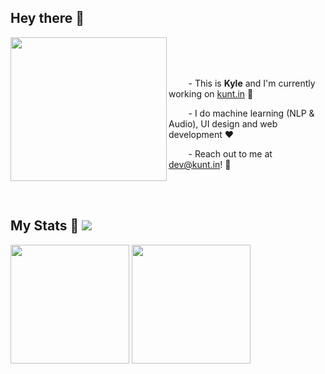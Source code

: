 ## Hey there 👋
<!--  <img src="https://raw.githubusercontent.com/ABSphreak/ABSphreak/master/gifs/Hi.gif" width="30px" height="30px"> -->
<span>
  <img src="https://i.imgur.com/6d6IBiN.gif" align="left" width=250 height=230>
</span>

<br>
<br>
<br>
<p>&nbsp;&nbsp;&nbsp;&nbsp;&nbsp;&nbsp;&nbsp;&nbsp;- This is <strong>Kyle</strong> and I'm currently working on <a href="https://kunt.in">kunt.in</a></strong> 💫</p>
<p>&nbsp;&nbsp;&nbsp;&nbsp;&nbsp;&nbsp;&nbsp;&nbsp;- I do machine learning (NLP & Audio), UI design and web development ❤️</p>
<p>&nbsp;&nbsp;&nbsp;&nbsp;&nbsp;&nbsp;&nbsp;&nbsp;- Reach out to me at <a href="mailto:dev@kunt.in">dev@kunt.in</a>! 📩</p>
<br>
<br>

## My Stats 👀 ![](https://komarev.com/ghpvc/?username=kuntiniong&color=d83a7c)

<span>
  <img height=190 align="center" src="https://github-readme-stats.vercel.app/api/?username=kuntiniong&show_icons=true&theme=radical&card_width=240" />
</span>
<span>
  <img height=190 align="center" src="https://github-readme-stats.vercel.app/api/top-langs/?username=kuntiniong&layout=compact&theme=radical&hide=jupyter%20notebook&card_width=220" />
</span>


